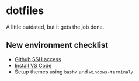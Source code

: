 # dotfiles
A little outdated, but it gets the job done.

## New environment checklist
- [Github SSH access](https://docs.github.com/en/github/authenticating-to-github/connecting-to-github-with-ssh)
- [Install VS Code](https://code.visualstudio.com/download)
- Setup themes using `bash/` and `windows-terminal/`

